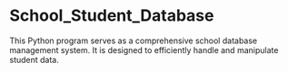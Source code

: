 # School_Student_Database
This Python program serves as a comprehensive school database management system. It is designed to efficiently handle and manipulate student data.
